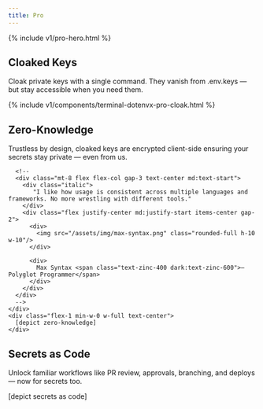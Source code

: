```yaml
---
title: Pro
---
```


{% include v1/pro-hero.html %}

<section class="w-full max-w-5xl mx-auto px-6 my-20 md:my-32">
  <div class="flex gap-10 h-full flex-col md:flex-row items-center justify-center">
    <div class="flex-1">
      <h2 class="my-5 text-center md:text-start text-5xl lg:text-6xl font-bold tracking-tight leading-none text-zinc-950 dark:text-zinc-50">Cloaked Keys</h2>
      <p class="text-center md:text-start leading-relaxed text-md md:text-lg">Cloak private keys with a single command. They vanish from <span class="btick">.env.keys</span> — but stay accessible when you need them.</p>
    </div>
    <div class="flex-1 min-w-0 w-full">
      {% include v1/components/terminal-dotenvx-pro-cloak.html %}
    </div>
  </div>
</section>

<section class="w-full max-w-5xl mx-auto px-6 my-20 md:my-32">
  <div class="flex gap-10 h-full flex-col md:flex-row items-center justify-center">
    <div class="flex-1">
      <h2 class="my-5 text-center md:text-start text-5xl lg:text-6xl font-bold tracking-tight leading-none text-zinc-950 dark:text-zinc-50">Zero-Knowledge</h2>
      <p class="text-center md:text-start leading-relaxed text-md md:text-lg">Trustless by design, cloaked keys are encrypted client-side ensuring your secrets stay private — even from us.</p>

      <!--
      <div class="mt-8 flex flex-col gap-3 text-center md:text-start">
        <div class="italic">
           "I like how usage is consistent across multiple languages and frameworks. No more wrestling with different tools."
        </div>
        <div class="flex justify-center md:justify-start items-center gap-2">
          <div>
            <img src="/assets/img/max-syntax.png" class="rounded-full h-10 w-10"/>
          </div>

          <div>
            Max Syntax <span class="text-zinc-400 dark:text-zinc-600">– Polyglot Programmer</span>
          </div>
        </div>
      </div>
      -->
    </div>
    <div class="flex-1 min-w-0 w-full text-center">
      [depict zero-knowledge]
    </div>
  </div>
</section>

<section class="w-full max-w-5xl mx-auto px-6 my-20 md:my-32">
  <h2 class="my-5 text-center md:text-start text-5xl lg:text-6xl font-bold tracking-tight leading-none text-zinc-950 dark:text-zinc-50">Secrets as Code</h2>
  <p class="mx-auto mt-3 text-center md:text-start leading-relaxed text-md md:text-lg">Unlock familiar workflows like PR review, approvals, branching, and deploys — now for secrets too.</p>

  <div class="mt-6 text-center">
    [depict secrets as code]
  </div>

  <!--
  <div class="mt-8 flex flex-col gap-3 text-center">
    <div class="italic">
      "Our company was exposed to the CircleCI breach. Encryption would have protected us. We're using it now."
    </div>
    <div class="flex justify-center items-center gap-2">
      <div>
        <img src="/assets/img/remy-logic.png" class="rounded-full h-10 w-10"/>
      </div>

      <div>
        Remy Logic <span class="text-zinc-400 dark:text-zinc-600">– CTO</span>
      </div>
    </div>
  </div>
  -->
</section>
